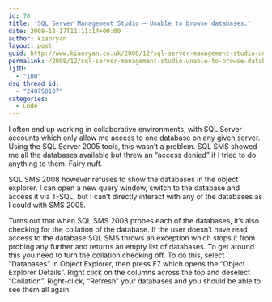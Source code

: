 ```yaml
---
id: 70
title: 'SQL Server Management Studio – Unable to browse databases.'
date: 2008-12-17T11:11:14+00:00
author: kianryan
layout: post
guid: http://www.kianryan.co.uk/2008/12/sql-server-management-studio-unable-to-browse-databases/
permalink: /2008/12/sql-server-management-studio-unable-to-browse-databases/
ljID:
  - "100"
dsq_thread_id:
  - "240758107"
categories:
  - Code
---
```

I often end up working in collaborative environments, with SQL Server accounts which only allow me access to one database on any given server. Using the SQL Server 2005 tools, this wasn’t a problem. SQL SMS showed me all the databases available but threw an “access denied” if I tried to do anything to them. Fairy nuff.

SQL SMS 2008 however refuses to show the databases in the object explorer. I can open a new query window, switch to the database and access it via T-SQL, but I can’t directly interact with any of the databases as I could with SMS 2005.

Turns out that when SQL SMS 2008 probes each of the databases, it’s also checking for the collation of the database. If the user doesn’t have read access to the database SQL SMS throws an exception which stops it from probing any further and returns an empty list of databases. To get around this you need to turn the collation checking off. To do this, select “Databases” in Object Explorer, then press F7 which opens the “Object Explorer Details”. Right click on the columns across the top and deselect “Collation”. Right-click, “Refresh” your databases and you should be able to see them all again.